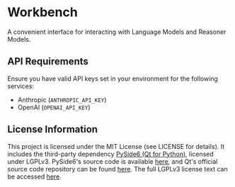 # Workbench
A convenient interface for interacting with Language Models and Reasoner Models.

## API Requirements
Ensure you have valid API keys set in your environment for the following services:
- Anthropic (`ANTHROPIC_API_KEY`)
- OpenAI (`OPENAI_API_KEY`)

## License Information
This project is licensed under the MIT License (see LICENSE for details).
It includes the third-party dependency [PySide6 (Qt for Python)](https://github.com/pyside/pyside-setup), licensed under LGPLv3. PySide6's source code is available [here](https://github.com/pyside/pyside-setup), and Qt's official source code repository can be found [here](https://code.qt.io/). The full LGPLv3 license text can be accessed [here](https://www.gnu.org/licenses/lgpl-3.0.html).

